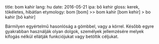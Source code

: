 title: bom kahir
lang: hu
date: 2016-05-21
ipa: bõ kɐhir
gloss: kerek, tökéletes, hibátlan
etymology: bom [bom] >> bom kahir [bom kɐhir] > bo kahir [bõ kahir]

Bármilyen egyértelmű hasonlóság a gömbbel, vagy a körrel. Később egyre gyakrabban használják olyan dolgok, személyek jellemzésére melyek kifogás nélkül ellátják funkciójukat vagy betöltik céljukat.